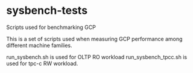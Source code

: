 # sysbench-tests
Scripts used for benchmarking GCP

This is a set of scripts used when measuring GCP performance among different machine families. 

run_sysbench.sh is used for OLTP RO workload 
run_sysbench_tpcc.sh is used for tpc-c RW workload. 

